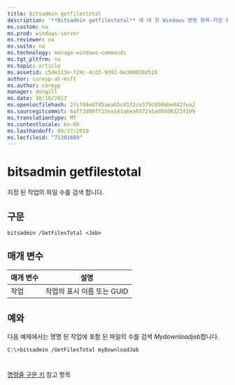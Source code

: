 ```yaml
---
title: bitsadmin getfilestotal
description: '**Bitsadmin getfilestotal** 에 대 한 Windows 명령 항목-지정 된 작업의 파일 수를 검색 합니다.'
ms.custom: na
ms.prod: windows-server
ms.reviewer: na
ms.suite: na
ms.technology: manage-windows-commands
ms.tgt_pltfrm: na
ms.topic: article
ms.assetid: c5de113e-f29c-4cd3-9392-0e300018d516
author: coreyp-at-msft
ms.author: coreyp
manager: dongill
ms.date: 10/16/2017
ms.openlocfilehash: 27cf04e8745aeab5cd1f2ce379c8506be642fea2
ms.sourcegitcommit: 6aff3d88ff22ea141a6ea6572a5ad8dd6321f199
ms.translationtype: MT
ms.contentlocale: ko-KR
ms.lasthandoff: 09/27/2019
ms.locfileid: "71381609"
---
```

# <a name="bitsadmin-getfilestotal"></a>bitsadmin getfilestotal



지정 된 작업의 파일 수를 검색 합니다.

## <a name="syntax"></a>구문

```
bitsadmin /GetFilesTotal <Job>
```

## <a name="parameters"></a>매개 변수

|매개 변수|설명|
|---------|-----------|
|작업|작업의 표시 이름 또는 GUID|

## <a name="BKMK_examples"></a>예와

다음 예제에서는 명명 된 작업에 포함 된 파일의 수를 검색 *Mydownloadjob*합니다.
```
C:\>bitsadmin /GetFilesTotal myDownloadJob
```

# #

[명령줄 구문 키](command-line-syntax-key.md) 참고 항목